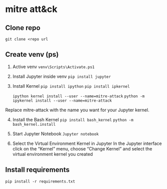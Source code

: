 # mitre att&ck #

## Clone repo ##
```git clone <repo url```  

## Create venv (ps) ##
1. Active venv
   ```venv\Scripts\Activate.ps1```

2. Install Jupyter inside venv
   ```pip install jupyter```

3. Install Kernel
   ```pip install ipython```
   ```pip install ipkernel```

   ```ipython kernel install --user --name=mitre-attack```
   ```python -m ipykernel install --user --name=mitre-attack```
 
  Replace mitre-attack with the name you want for your Jupyter kernel.

4.	Install the Bash Kernel
  ```pip install bash_kernel```
  ```python -m bash_kernel.install```
 
5.	Start Jupyter Notebook
  ```Jupyter notebook```
 
6.	Select the Virtual Environment Kernel in Jupyter
  In the Jupyter interface click on the “Kernel” menu, choose “Change Kernel” and select the virtual environment kernel you created
 
## Install requirements ##
  ```pip install -r requirements.txt```
